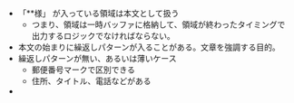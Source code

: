 * 「**様」 が入っている領域は本文として扱う
  - つまり、領域は一時バッファに格納して、領域が終わったタイミングで出力するロジックでなければならない。
* 本文の始まりに繰返しパターンが入ることがある。文章を強調する目的。
* 繰返しパターンが無い、あるいは薄いケース
  * 郵便番号マークで区別できる
  * 住所、タイトル、電話などがある
* 